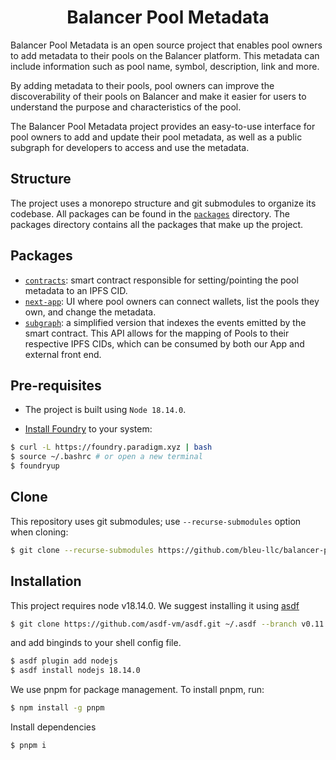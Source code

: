 # <h1 align="center"> Balancer Pool Metadata </h1>

Balancer Pool Metadata is an open source project that enables pool owners to add metadata to their pools on the Balancer platform. This metadata can include information such as pool name, symbol, description, link and more.

By adding metadata to their pools, pool owners can improve the discoverability of their pools on Balancer and make it easier for users to understand the purpose and characteristics of the pool.

The Balancer Pool Metadata project provides an easy-to-use interface for pool owners to add and update their pool metadata, as well as a public subgraph for developers to access and use the metadata.

## Structure

The project uses a monorepo structure and git submodules to organize its codebase. All packages can be found in the [`packages`](./packages) directory. The packages directory contains all the packages that make up the project.

## Packages

- [`contracts`](./packages/contracts): smart contract responsible for setting/pointing the pool metadata to an IPFS CID.
- [`next-app`](./packages/next-app): UI where pool owners can connect wallets, list the pools they own, and change the metadata.
- [`subgraph`](./packages/subgraph): a simplified version that indexes the events emitted by the smart contract. This API allows for the mapping of Pools to their respective IPFS CIDs, which can be consumed by both our App and external front end.

## Pre-requisites

- The project is built using `Node 18.14.0`.

- [Install Foundry](https://book.getfoundry.sh/getting-started/installation) to your system:

```bash
$ curl -L https://foundry.paradigm.xyz | bash
$ source ~/.bashrc # or open a new terminal
$ foundryup
```

## Clone

This repository uses git submodules; use `--recurse-submodules` option when cloning:

```bash
$ git clone --recurse-submodules https://github.com/bleu-llc/balancer-pool-metadata.git
```

## Installation

This project requires node v18.14.0. We suggest installing it using [asdf](https://asdf-vm.com/)

```bash
$ git clone https://github.com/asdf-vm/asdf.git ~/.asdf --branch v0.11.1
```

and add binginds to your shell config file.

```bash
$ asdf plugin add nodejs
$ asdf install nodejs 18.14.0
```

We use pnpm for package management. To install pnpm, run:

```bash
$ npm install -g pnpm
```

Install dependencies

```bash
$ pnpm i
```
